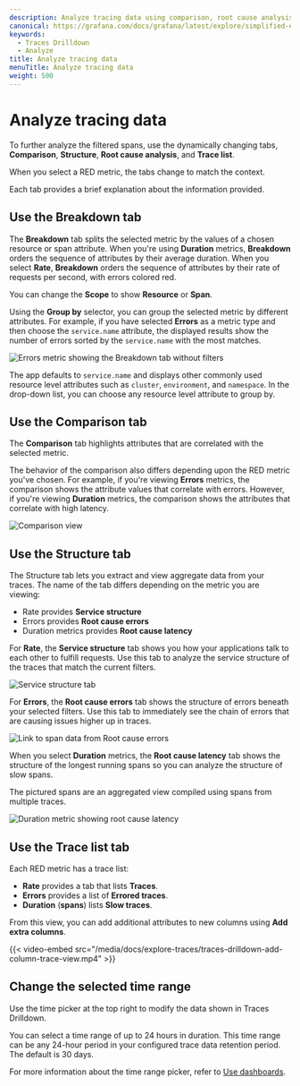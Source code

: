 ```yaml
---
description: Analyze tracing data using comparison, root cause analysis, and traces view to investigate trends and spikes.
canonical: https://grafana.com/docs/grafana/latest/explore/simplified-exploration/traces/investigate/
keywords:
  - Traces Drilldown
  - Analyze
title: Analyze tracing data
menuTitle: Analyze tracing data
weight: 500
---
```


# Analyze tracing data

To further analyze the filtered spans, use the dynamically changing tabs, **Comparison**, **Structure**, **Root cause analysis**, and **Trace list**.

When you select a RED metric, the tabs change to match the context.

Each tab provides a brief explanation about the information provided.

## Use the Breakdown tab

The **Breakdown** tab splits the selected metric by the values of a chosen resource or span attribute.
When you're using **Duration** metrics, **Breakdown** orders the sequence of attributes by their average duration.
When you select **Rate**, **Breakdown** orders the sequence of attributes by their rate of requests per second, with errors colored red.

You can change the **Scope** to show **Resource** or **Span**.

Using the **Group by** selector, you can group the selected metric by different attributes.
For example, if you have selected **Errors** as a metric type and then choose the `service.name` attribute, the displayed results show the number of errors sorted by the `service.name` with the most matches.

![Errors metric showing the **Breakdown** tab without filters](/media/docs/explore-traces/traces-drilldown-errors-breakdown-tab.png)

The app defaults to `service.name` and displays other commonly used resource level attributes such as `cluster`, `environment`, and `namespace`.
In the drop-down list, you can choose any resource level attribute to group by.

## Use the Comparison tab

The **Comparison** tab highlights attributes that are correlated with the selected metric.

The behavior of the comparison also differs depending upon the RED metric you've chosen.
For example, if you're viewing **Errors** metrics, the comparison shows the attribute values that correlate with errors.
However, if you're viewing **Duration** metrics, the comparison shows the attributes that correlate with high latency.

![Comparison view](/media/docs/explore-traces/traces-drilldown-root-spans-duration-comparison-tab.png)

## Use the Structure tab

The Structure tab lets you extract and view aggregate data from your traces. 
The name of the tab differs depending on the metric you are viewing: 

* Rate provides **Service structure**
* Errors provides **Root cause errors**
* Duration metrics provides **Root cause latency**

For **Rate**, the **Service structure** tab shows you how your applications talk to each other to fulfill requests.
Use this tab to analyze the service structure of the traces that match the current filters.

![Service structure tab](/media/docs/explore-traces/traces-drilldown-span-rate-service-structure.png)

For **Errors**, the **Root cause errors** tab shows the structure of errors beneath your selected filters. Use this tab to immediately see the chain of errors that are causing issues higher up in traces.

![Link to span data from Root cause errors](/media/docs/explore-traces/traces-drilldown-errors-root-cause-errors.png)

When you select **Duration** metrics, the **Root cause latency** tab shows the structure of the longest running spans so you can analyze the structure of slow spans.

The pictured spans are an aggregated view compiled using spans from multiple traces.

![Duration metric showing root cause latency](/media/docs/explore-traces/traces-drilldown-duration-root-cause.png)

## Use the Trace list tab

Each RED metric has a trace list:

* **Rate** provides a tab that lists **Traces**.
* **Errors** provides a list of **Errored traces**.
* **Duration** (**spans**) lists **Slow traces**.

From this view, you can add additional attributes to new columns using **Add extra columns**.

{{< video-embed src="/media/docs/explore-traces/traces-drilldown-add-column-trace-view.mp4" >}}

## Change the selected time range

Use the time picker at the top right to modify the data shown in Traces Drilldown.

You can select a time range of up to 24 hours in duration.
This time range can be any 24-hour period in your configured trace data retention period.
The default is 30 days.

For more information about the time range picker, refer to [Use dashboards](https://grafana.com/docs/grafana/<GRAFANA_VERSION>/dashboards/use-dashboards/#set-dashboard-time-range).